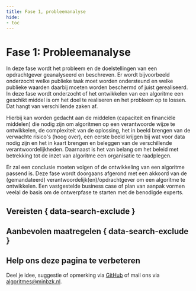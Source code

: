 ```yaml
---
title: Fase 1, probleemanalyse
hide:
- toc
---
```


# Fase 1: Probleemanalyse
In deze fase wordt het probleem en de doelstellingen van een opdrachtgever geanalyseerd en beschreven.
Er wordt bijvoorbeeld onderzocht welke publieke taak moet worden ondersteund en welke publieke waarden daarbij moeten worden beschermd of juist gerealiseerd.
In deze fase wordt onderzocht of het ontwikkelen van een algoritme een geschikt middel is om het doel te realiseren en het probleem op te lossen.
Dat hangt van verschillende zaken af.

Hierbij kan worden gedacht aan de middelen (capaciteit en financiële middelen) die nodig zijn om algoritmen op een verantwoorde wijze te ontwikkelen, de complexiteit van de oplossing, het in beeld brengen van de verwachte risico's (hoog over), een eerste beeld krijgen bij wat voor data nodig zijn en het in kaart brengen en beleggen van de verschillende verantwoordelijkheden.
Daarnaast is het van belang om het beleid met betrekking tot de inzet van algoritme een organisatie te raadplegen.

Er zal een conclusie moeten volgen of de ontwikkeling van een algoritme passend is.
Deze fase wordt doorgaans afgerond met een akkoord van de (gemandateerd) verantwoordelijk(en)/opdrachtgever om een algoritme te ontwikkelen.
Een vastgestelde business case of plan van aanpak vormen veelal de basis om de ontwerpfase te starten met de benodigde experts.

## Vereisten { data-search-exclude }

<!-- list_vereisten levenscyclus/probleemanalyse no-rol no-levenscyclus no-search no-onderwerp -->

## Aanbevolen maatregelen { data-search-exclude }

<!-- list_maatregelen levenscyclus/probleemanalyse no-rol no-levenscyclus no-search no-onderwerp -->


## Help ons deze pagina te verbeteren
Deel je idee, suggestie of opmerking via [GitHub](https://github.com/MinBZK/Algoritmekader/issues/new/choose) of mail ons via [algoritmes@minbzk.nl](mailto:algoritmes@minbzk.nl).
